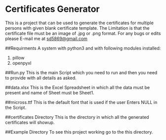 # Certificates Generator
This is a project that can be used to generate the certificates for multiple persons with given blank certificate template. 
The Limitation is that the certificate file must be an image of .jpg or .png format. 
For any bugs or edits please E-mail me at sd5869@gmail.com

##Requirments
A system with python3 and with following modules installed:

1. pillow
2. openpyxl

##Run.py
This is the main Script which you need to run and then you need to provide with all details as asked.

##data.xlsx
This is the Excel Spreadsheet in which all the data must be present and name of Sheet must be Sheet1.

##micross.ttf
This is the default font that is used if the user Enters NULL in the Script.

##certificates Directory
This is the directory in which all the generated certificates will showup.

##Example Directory
To see this project working go to the this directory.
